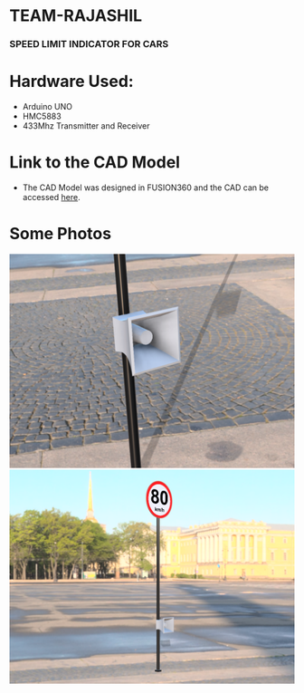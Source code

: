 # TEAM-RAJASHIL

### SPEED LIMIT INDICATOR FOR CARS

# Hardware Used:
* Arduino UNO
* HMC5883
* 433Mhz Transmitter and Receiver

# Link to the CAD Model
* The CAD Model was designed in FUSION360 and the CAD can be accessed [here](https://a360.co/3wyzGU2).

# Some Photos
![Image 1](/Emitter.png)
![Image 1](/Full.png)
